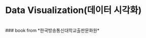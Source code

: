 Data Visualization(데이터 시각화)
===================================



<br>
###  book from *한국방송통신대학교출판문화원*
